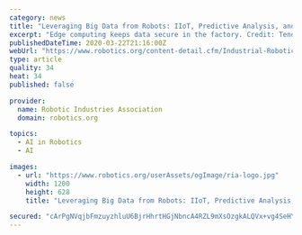 ```yaml
---
category: news
title: "Leveraging Big Data from Robots: IIoT, Predictive Analysis, and Small Data, Too!"
excerpt: "Edge computing keeps data secure in the factory. Credit: Tend Robotics The term 'big data' conjures mental images of vast data lakes, teeming with billions of data points. These ever-changing data scapes are overseen by artificial intelligence experts equipped with state-of-the-art software and algorithms designed to extract actionable ..."
publishedDateTime: 2020-03-22T21:16:00Z
webUrl: "https://www.robotics.org/content-detail.cfm/Industrial-Robotics-Industry-Insights/Leveraging-Big-Data-from-Robots-IIoT-Predictive-Analysis-and-Small-Data-Too/content_id/8753"
type: article
quality: 34
heat: 34
published: false

provider:
  name: Robotic Industries Association
  domain: robotics.org

topics:
  - AI in Robotics
  - AI

images:
  - url: "https://www.robotics.org/userAssets/ogImage/ria-logo.jpg"
    width: 1200
    height: 628
    title: "Leveraging Big Data from Robots: IIoT, Predictive Analysis, and Small Data, Too!"

secured: "cArPgNVqjbFmzuyzhluU6BjrHhrtHGjNbncA4RZL9mXsOzgkALQVx+vg4SeHY8yvRp1xtfLE8ZkowHeyGv+wEYKstaQEaslQHKNV4SrJl9GfB9Yqfvfv7B6UKecrHlvG8ty0tp9ZOkm+eo4Twlc1Ceib/cB0Y8sgakyPgfsjM5ap78InrRGV7hPKKRBa6c/jeCNF62MPY2Jv1SjtCHavUuNwmuaJ9qVm+Ee8lRDSK1fWxCYxNuotC/OSjCaKCuVZ9OvBpIOHHjr3adHsBmufyxyEHkfkFKMKb8GAFZ5ZXQTmZYOFsq1MAhzbwvWcVqQ93YyRM+fRMc/y7yZacGt6uOCIMNrdE7p4sOXAY7M8/MjCFqNYl12r1nRi7SX+s+KTEtrLZ8ZeQ912slUMnPOJMrdbkKmrrNa+tE1+Jlx8Zn2/YEMi/+YikzQhdE6v5ZfqNQ9LUIzo7EXA0P7SjhdpsEA7GRBA9m7CN56oP1XbUpE=;Gt0xh/gnXNdnKWd/O9yV/w=="
---
```


